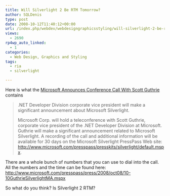 ```yaml
---
title: Will Silverlight 2 Be RTM Tomorrow?
author: SQLDenis
type: post
date: 2008-10-12T11:40:12+00:00
url: /index.php/webdev/webdesigngraphicsstyling/will-silverlight-2-be-rtm-tomorrow/
views:
  - 2690
rp4wp_auto_linked:
  - 1
categories:
  - Web Design, Graphics and Styling
tags:
  - ria
  - silverlight

---
```

Here is what the [Microsoft Announces Conference Call With Scott Guthrie][1] contains

> .NET Developer Division corporate vice president will make a significant announcement about Microsoft Silverlight.
> 
> Microsoft Corp. will hold a teleconference with Scott Guthrie, corporate vice president of the .NET Developer Division at Microsoft. Guthrie will make a significant announcement related to Microsoft Silverlight. A recording of the call and additional information will be available for 30 days on the Microsoft Silverlight PressPass Web site: http://www.microsoft.com/presspass/presskits/silverlight/default.mspx.

There are a whole bunch of numbers that you can use to dial into the call. All the numbers and the time can be found here: http://www.microsoft.com/presspass/press/2008/oct08/10-10GuthrieSilverlightMA.mspx

So what do you think? Is Silverlight 2 RTM?

 [1]: http://www.microsoft.com/presspass/press/2008/oct08/10-10GuthrieSilverlightMA.mspx